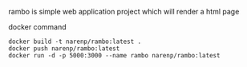 rambo is simple web application project which will render a html page

docker command

```
docker build -t narenp/rambo:latest .
docker push narenp/rambo:latest
docker run -d -p 5000:3000 --name rambo narenp/rambo:latest
```
